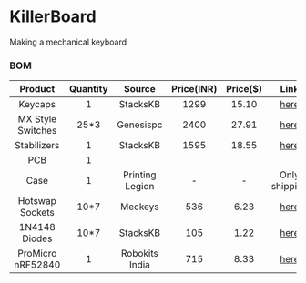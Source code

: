# KillerBoard
Making a mechanical keyboard


### BOM

| Product | Quantity | Source | Price(INR) | Price($) | Link |
| :-----: | :-----: | :-----: | :-----: | :-----: | :-----: |
| Keycaps | 1 | StacksKB | 1299 | 15.10 | [here](https://stackskb.com/store/veekos-gradient-keycaps-cherry-profile-135-keys/) |
| MX Style Switches | 25*3 | Genesispc | 2400 | 27.91 | [here](https://www.genesispc.in/products/c-equalz-x-tkc-kiwi-switches?variant=43389284286517) |
| Stabilizers | 1 | StacksKB | 1595 | 18.55 | [here](https://stackskb.com/store/durock-smokey-screw-in-stabilizers-v2/) |
| PCB | 1 | | | | |
| Case | 1 | Printing Legion | - | - | Only shipping |
| Hotswap Sockets | 10*7 | Meckeys | 536 | 6.23 | [here](https://meckeys.com/shop/accessories/keyboard-accessories/key-switches/kailh-hot-swap-socket/) |
| 1N4148 Diodes | 10*7 | StacksKB | 105 | 1.22 | [here](https://stackskb.com/store/1n4148-through-hole-diode/) |
| ProMicro nRF52840 | 1 | Robokits India | 715 | 8.33| [here](https://robu.in/product/promicro-nrf52840-development-board/)|


